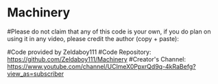 # Machinery

#Please do not claim that any of this code is your own, if you do plan on using it in any video, please credit the author (copy + paste):

#Code provided by Zeldaboy111
#Code Repository: https://github.com/Zeldaboy111/Machinery
#Creator's Channel: https://www.youtube.com/channel/UClmeX0PpxrQd9q-4kRaBefg?view_as=subscriber

